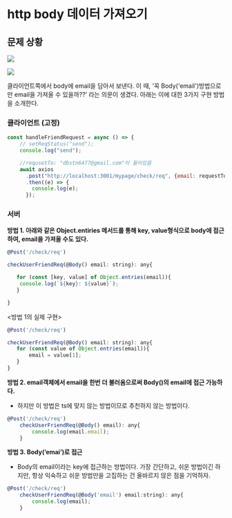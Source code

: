 # http body 데이터 가져오기

## 문제 상황
![](https://images.velog.io/images/dbstn1325/post/3bcb0382-ea7c-4666-86c5-9725b25b4e42/image.png)

![](https://images.velog.io/images/dbstn1325/post/662c0093-f3a2-4580-adac-bc4947c8dfa7/image.png)


클라이언트쪽에서 body에 email을 담아서 보낸다. 이 때, ‘꼭 Body('email')방법으로만 email을 가져올 수 있을까??’  라는 의문이 생겼다. 아래는 이에 대한 3가지 구현 방법을 소개한다.



### **클라이언트 (고정)**

```jsx
const handleFriendRequest = async () => {
    // setReqStatus("send");
    console.log("send");

    //requsetTo: "dbstn6477@gmail.com"이 들어있음
    await axios
      .post("http://localhost:3001/mypage/check/req", {email: requestTo}, {})
      .then((e) => {
        console.log(e);
      });
```

### **서버**

**방법 1. 아래와 같은 Object.entiries 메서드를 통해 key, value형식으로 body에 접근하여, email을 가져올 수도 있다.**

```jsx
@Post('/check/req')

checkUserFriendReq(@Body() email: string): any{

   for (const [key, value] of Object.entries(email)){
	console.log(`${key}: ${value}`);
   }

}
```

<방법 1의 실제 구현>

```jsx
@Post('/check/req')

checkUserFriendReq(@Body() email: string): any{
   for (const value of Object.entries(email)){
       email = value[1];
   }
}

```

**방법 2. email객체에서 email을 한번 더 불러옴으로써 Body()의 email에 접근 가능하다.** 

- 하지만 이 방법은 ts에 맞지 않는 방법이므로 추천하지 않는 방법이다.

```jsx
@Post('/check/req')
    checkUserFriendReq(@Body() email): any{
        console.log(email.email);
    }
```

**방법 3. Body(’emai’)로 접근**

- Body의 email이라는 key에 접근하는 방법이다. 가장 간단하고, 쉬운 방법이긴 하지만, 항상 익숙하고 쉬운 방법만을 고집하는 건 올바르지 않은 점을 기억하자.

```jsx
@Post('/check/req')
    checkUserFriendReq(@Body('email') email:string): any{
        console.log(email);
    }
```
